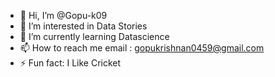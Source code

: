 - 👋 Hi, I’m @Gopu-k09
- 👀 I’m interested in Data Stories
- 🌱 I’m currently learning Datascience
- 📫 How to reach me email : gopukrishnan0459@gmail.com
- ⚡ Fun fact: I Like Cricket

<!---
Gopu-k09/Gopu-k09 is a ✨ special ✨ repository because its `README.md` (this file) appears on your GitHub profile.
You can click the Preview link to take a look at your changes.
--->
